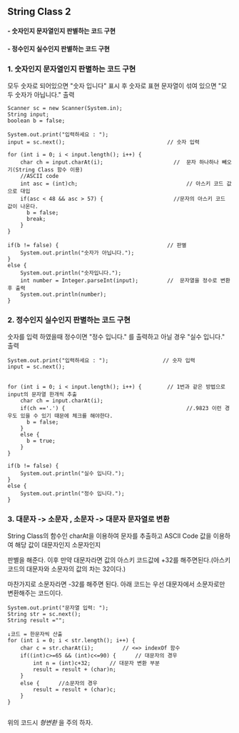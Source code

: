## String Class 2
#### - 숫자인지 문자열인지 판별하는 코드 구현
#### - 정수인지 실수인지 판별하는 코드 구현


### 1. 숫자인지 문자열인지 판별하는 코드 구현

모두 숫자로 되어있으면 "숫자 입니다" 표시 후 숫자로 표현
문자열이 섞여 있으면 "모두 숫자가 아닙니다." 출력 

```
Scanner sc = new Scanner(System.in);
String input;
boolean b = false;
		
System.out.print("입력하세요 : ");
input = sc.next();                                // 숫자 입력
```
```
for (int i = 0; i < input.length(); i++) {
    char ch = input.charAt(i);		                //	문자 하나하나 빼오기(String Class 함수 이용)
    //ASCII code 
    int asc = (int)ch;				                    // 아스키 코드 값으로 대입
    if(asc < 48 && asc > 57) {		                //문자의 아스키 코드 값이 나온다.
      b = false;
      break;
    }
}
```

```
if(b != false) {                                  // 판별
    System.out.println("숫자가 아닙니다.");
}
else {
    System.out.println("숫자입니다.");
    int number = Integer.parseInt(input);         //  문자열을 정수로 변환 후 출력
    System.out.println(number);
}
```

### 2. 정수인지 실수인지 판별하는 코드 구현

숫자를 입력 하였을때 정수이면 "정수 입니다." 를 출력하고
아닐 경우 "실수 입니다." 출력

```
System.out.print("입력하세요 : ");                 // 숫자 입력
input = sc.next();
		
		
for (int i = 0; i < input.length(); i++) {        // 1번과 같은 방법으로 input의 문자열 한개씩 추출
    char ch = input.charAt(i);
    if(ch =='.') {				                        //.9823 이런 경우도 있을 수 있기 때문에 체크를 해야한다.
      b = false;
    }
    else {
      b = true;
    }
}
```

```
if(b != false) {
    System.out.println("실수 입니다.");
}
else {
    System.out.println("정수 입니다.");
}
```
### 3. 대문자 -> 소문자 , 소문자 -> 대문자 문자열로 변환

String Class의 함수인 charAt을 이용하여 문자를 추출하고 ASCII Code 값을 이용하여 해당 값이 대문자인지 소문자인지

판별을 해준다. 이후 만약 대문자라면 값의 아스키 코드값에 +32를 해주면된다.(아스키 코드의 대문자와 소문자의 값의 차는 32이다.)

마찬가지로 소문자라면 -32를 해주면 된다. 아래 코드는 우선 대문자에서 소문자로만 변환해주는 코드이다.

```
System.out.print("문자열 입력: ");
String str = sc.next();
String result ="";

↓코드 = 한문자씩 산출
for (int i = 0; i < str.length(); i++) {
	char c = str.charAt(i);			// <=> indexOf 함수
	if((int)c>=65 && (int)c<=90) {		// 대문자의 경우
		int n = (int)c+32;		// 대문자 변환 부분
		result = result + (char)n;
	}
	else {		//소문자의 경우
		result = result + (char)c;
	}
}
			

```
위의 코드시 *형변환* 을 주의 하자.

